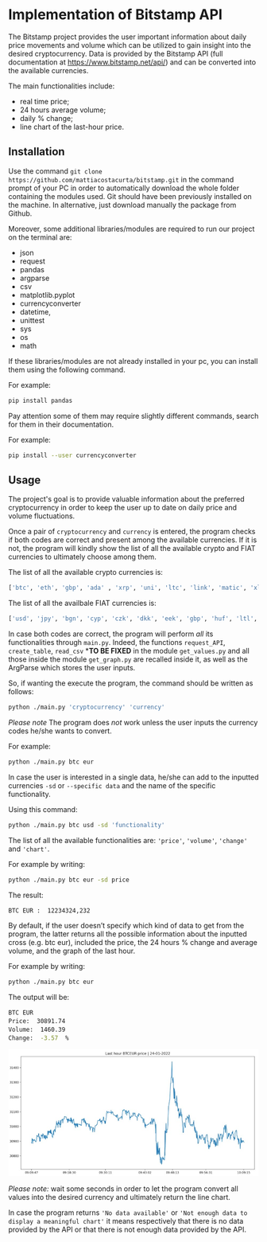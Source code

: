 # Implementation of Bitstamp API

The Bitstamp project provides the user important information about daily
price movements and volume which can be utilized to gain insight into the
desired cryptocurrency. Data is provided by the Bitstamp API (full 
documentation at https://www.bitstamp.net/api/) and can be converted into
the available currencies.

The main functionalities include: 

- real time price;
- 24 hours average volume;
- daily % change;
- line chart of the last-hour price. 

## Installation

Use the command `git clone https://github.com/mattiacostacurta/bitstamp.git` in the command prompt of your PC in order to automatically download the whole folder containing the modules used. 
Git should have been previously installed on the machine. 
In alternative, just download manually the package from Github.

Moreover, some additional libraries/modules are required to run our project on the terminal are: 

- json
- request 
- pandas
- argparse
- csv
- matplotlib.pyplot
- currencyconverter
- datetime, 
- unittest
- sys
- os
- math

If these libraries/modules are not already installed in your pc, you can install them using the following command.

For example: 

```bash
pip install pandas
```

Pay attention some of them may require slightly different commands, search for them in their documentation.

For example: 

```bash
pip install --user currencyconverter
```

## Usage

The project's goal is to provide valuable information about the preferred cryptocurrency in order to keep the user up to date on daily price and volume fluctuations. 

Once a pair of `cryptocurrency` and `currency` is entered, the program checks if both codes are correct and present among the available currencies. If it is not, the program will kindly show the list of all the available crypto and FIAT currencies to ultimately choose among them.

The list of all the available crypto currencies is: 
```bash
['btc', 'eth', 'gbp', 'ada' , 'xrp', 'uni', 'ltc', 'link', 'matic', 'xlm', 'ftt', 'bch', 'aave', 'axs', 'algo', 'comp', 'snx', 'hbar', 'chz', 'cel', 'enj', 'bat', 'mkr', 'zrx', 'audio', 'skl', 'yfi' , 'sushi', 'alpha', 'storj', 'sxp', 'grt', 'uma', 'omg', 'knc', 'crv', 'sand', 'fet', 'rgt', 'slp', 'eurt', 'usdt', 'usdc', 'pax']
```

The list of all the availbale FIAT currencies is: 
```bash
['usd', 'jpy', 'bgn', 'cyp', 'czk', 'dkk', 'eek', 'gbp', 'huf', 'ltl', 'lvl', 'mtl', 'pln', 'rol', 'ron', 'sek', 'sit', 'skk', 'chf', 'isk', 'nok', 'hrk', 'rub', 'trl', 'try', 'aud', 'brl', 'cad', 'cny', 'hkd', 'idr', 'ils', 'inr', 'krw', 'mxn', 'myr', 'nzd', 'php', 'sgd', 'thb', 'zar']
```

In case both codes are correct, the program will perform *all* its functionalities through `main.py`. Indeed, the functions  `request_API`, `
create_table`, `read_csv` *******TO BE FIXED****** in the module `get_values.py` and all those inside the module `get_graph.py` are recalled inside it, as well as the ArgParse which stores the user inputs.  

So, if wanting the execute the program, the command should be written as follows:

```bash
python ./main.py 'cryptocurrency' 'currency'
``` 

*Please note* The program does *not* work unless the user inputs the currency codes he/she wants to convert.

For example: 

```bash
python ./main.py btc eur
```

In case the user is interested in a single data, he/she can add to the inputted currencies `-sd` or `--specific data` and the name of the specific functionality.

Using this command:

```bash
python ./main.py btc usd -sd 'functionality'
``` 

The list of all the available functionalities are: `'price'`, `'volume'`, `'change'` and `'chart'`. 

For example by writing:

```bash
python ./main.py btc eur -sd price
```

The result:

```bash
BTC EUR :  12234324,232
```

By default, if the user doesn’t specify which kind of data to get from the program, the latter returns all the possible information about the inputted cross (e.g. btc eur), included the price, the 24 hours % change and average volume, and the graph of the last hour.

For example by writing:

```bash
python ./main.py btc eur
```

The output will be:

```bash
BTC EUR
Price:  30891.74
Volume:  1460.39
Change:  -3.57  %
```

![btceur](btceur.jpg)

*Please note:* wait some seconds in order to let the program convert all values into the desired currency and ultimately return the line chart.

In case the program returns `'No data available'` or `'Not enough data to display a meaningful chart'` it means respectively that there is no data provided by the API or that there is not enough data provided by the API.


